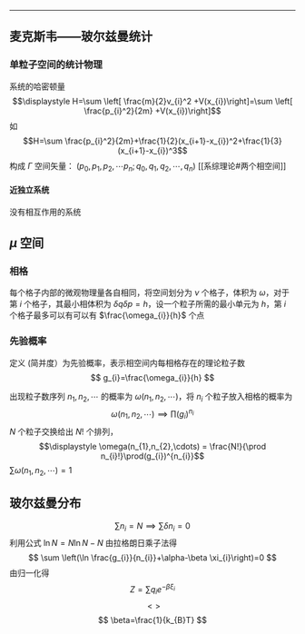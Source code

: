 
---
## 麦克斯韦——玻尔兹曼统计
### 单粒子空间的统计物理

系统的哈密顿量 $$\displaystyle H=\sum \left[ \frac{m}{2}v_{i}^2 +V(x_{i})\right]=\sum \left[  \frac{p_{i}^2}{2m} +V(x_{i})\right]$$
如 $$H=\sum \frac{p_{i}^2}{2m}+\frac{1}{2}(x_{i+1}-x_{i})^2+\frac{1}{3}(x_{i+1}-x_{i})^3$$
构成 $\displaystyle \Gamma$ 空间矢量： $\displaystyle \left(p_{0},p_{1},p_{2},\cdots p_{n};q_{0},q_{1},q_{2},\cdots,q_{n}\right)$
[[系综理论#两个相空间]]
#### 近独立系统
没有相互作用的系统
## $\mu$ 空间
### 相格
每个格子内部的微观物理量各自相同，将空间划分为 $\displaystyle \nu$ 个格子，体积为 $\displaystyle \omega$，对于第 $i$ 个格子，其最小相体积为 $\displaystyle \delta q\delta p=h$，设一个粒子所需的最小单元为 $h$，第 $i$ 个格子最多可以有可以有 $\frac{\omega_{i}}{h}$ 个点
### 先验概率
定义 (简并度）为先验概率，表示相空间内每相格存在的理论粒子数
$$
g_{i}=\frac{\omega_{i}}{h}
$$

出现粒子数序列 $\displaystyle n_{1},n_{2},\cdots$ 的概率为 $\displaystyle \omega(n_{1},n_{2},\cdots)$，将 $n_{i}$ 个粒子放入相格的概率为
 $$\displaystyle \omega(n_{1},n_{2},\cdots) \implies \prod(g_{i})^{n_{i}}$$
 $N$ 个粒子交换给出 $N!$ 个排列，$$\displaystyle \omega(n_{1},n_{2},\cdots) = \frac{N!}{\prod n_{i}!}\prod(g_{i})^{n_{i}}$$
 $\displaystyle \sum \omega(n_{1},n_{2},\cdots)=1$
 
 ## 玻尔兹曼分布
 $$\displaystyle \sum n_{i}=N \implies \sum \delta n_{i}=0$$
 利用公式 $\displaystyle \ln N = N \ln N-N$
 由拉格朗日乘子法得
 $$
\sum \left(\ln \frac{g_{i}}{n_{i}}+\alpha-\beta \xi_{i}\right)=0
$$
由归一化得
$$
Z=\sum q_{i} e^{-\beta \xi _{i}}
$$
$$
<>
$$
$$
\beta=\frac{1}{k_{B}T}
$$